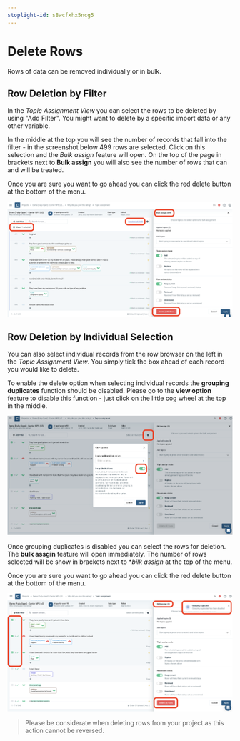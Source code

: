 ```yaml
---
stoplight-id: s8wcfxhx5ncg5
---
```


# Delete Rows

Rows of data can be removed individually or in bulk.

## Row Deletion by Filter

In the *Topic Assignment View* you can select the rows to be deleted by using "Add Filter". You might want to delete by a specific import data or any other variable.

In the middle at the top you will see the number of records that fall into the filter - in the screenshot below 499 rows are selected. Click on this selection and the *Bulk assign* feature will open. On the top of the page in brackets next to **Bulk assign** you will also see the number of rows that can and will be treated.

Once you are sure you want to go ahead you can click the red delete button at the bottom of the menu.


![Bildschirmfoto 2023-09-19 um 12.07.26.png](<../assets/images/Bildschirmfoto 2023-09-19 um 12.07.26.png>)


## Row Deletion by Individual Selection

You can also select individual records from the row browser on the left in the *Topic Assignment View*. You simply tick the box ahead of each record you would like to delete.

To enable the delete option when selecting individual records the **grouping duplicates** function should be disabled. Please go to the **view option** feature to disable this function - just click on the little cog wheel at the top in the middle.

![Bildschirmfoto 2023-09-19 um 12.20.23.png](<../assets/images/Bildschirmfoto 2023-09-19 um 12.20.23.png>)

Once grouping duplicates is disabled you can select the rows for deletion. The **bulk assgin** feature will open immediately. The number of rows selected will be show in brackets next to **bilk assign* at the top of the menu.

Once you are sure you want to go ahead you can click the red delete button at the bottom of the menu.

![Bildschirmfoto 2023-09-19 um 12.21.50.png](<../assets/images/Bildschirmfoto 2023-09-19 um 12.21.50.png>)


<!-- theme: info -->

> Please be considerate when deleting rows from your project as this action cannot be reversed.